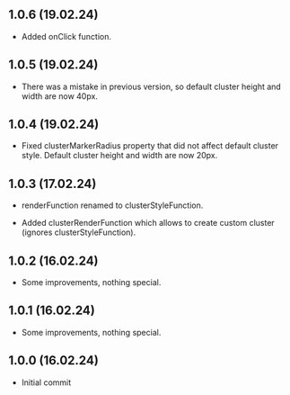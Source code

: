 ## 1.0.6 (19.02.24)

- Added onClick function.

## 1.0.5 (19.02.24)

- There was a mistake in previous version, so default cluster height and width are now 40px.

## 1.0.4 (19.02.24)

- Fixed clusterMarkerRadius property that did not affect default cluster style. Default cluster height and width are now 20px.

## 1.0.3 (17.02.24)

- renderFunction renamed to clusterStyleFunction.

- Added clusterRenderFunction which allows to create custom cluster (ignores clusterStyleFunction).

## 1.0.2 (16.02.24)

- Some improvements, nothing special.

## 1.0.1 (16.02.24)

- Some improvements, nothing special.

## 1.0.0 (16.02.24)

- Initial commit
